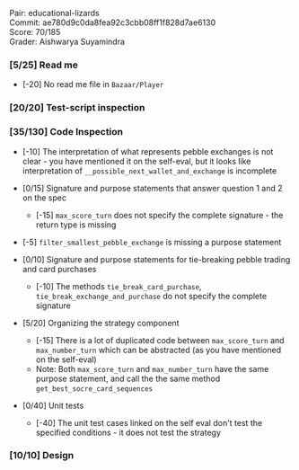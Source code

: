 Pair: educational-lizards \
Commit: ae780d9c0da8fea92c3cbb08ff1f828d7ae6130 \
Score: 70/185 \
Grader: Aishwarya Suyamindra

### [5/25] Read me
  - [-20] No read me file in `Bazaar/Player`

### [20/20] Test-script inspection

### [35/130] Code Inspection  
- [-10] The interpretation of what represents pebble exchanges is not clear - you have mentioned it on the self-eval, but it looks like interpretation of `__possible_next_wallet_and_exchange` is incomplete
  
- [0/15] Signature and purpose statements that answer question 1 and 2 on the spec
  - [-15] `max_score_turn` does not specify the complete signature - the return type is missing
  
- [-5] `filter_smallest_pebble_exchange` is missing a purpose statement

- [0/10] Signature and purpose statements for tie-breaking pebble trading and card purchases
  - [-10] The methods `tie_break_card_purchase`, `tie_break_exchange_and_purchase` do not specify the complete signature

- [5/20] Organizing the strategy component
  - [-15] There is a lot of duplicated code between `max_score_turn` and `max_number_turn` which can be abstracted (as you have mentioned on the self-eval)
  - Note: Both  `max_score_turn` and `max_number_turn` have the same purpose statement, and call the the same method `get_best_socre_card_sequences`
  
- [0/40] Unit tests
  - [-40] The unit test cases linked on the self eval don't test the specified conditions - it does not test the strategy 

### [10/10] Design
